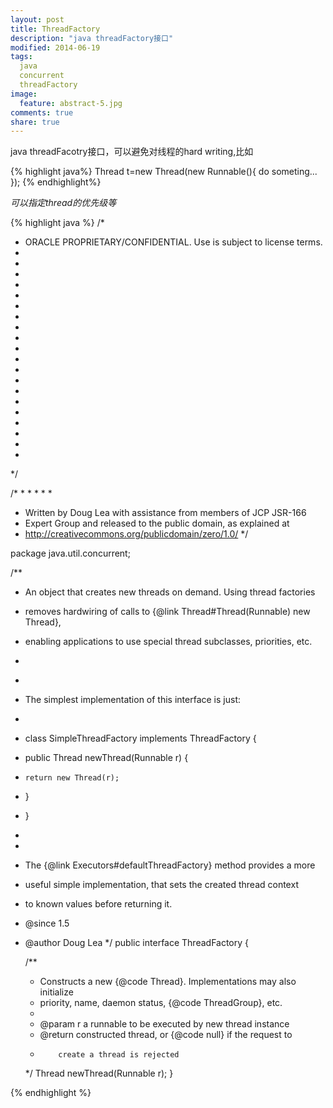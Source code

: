 ```yaml
--- 
layout: post
title: ThreadFactory
description: "java threadFactory接口"
modified: 2014-06-19
tags: 
  java
  concurrent
  threadFactory
image:
  feature: abstract-5.jpg
comments: true
share: true
---
```


java threadFacotry接口，可以避免对线程的hard writing,比如

{% highlight java%}
    Thread t=new Thread(new Runnable(){
            do someting...
        });
{% endhighlight%}


*可以指定thread的优先级等*

{% highlight java %}
/*
 * ORACLE PROPRIETARY/CONFIDENTIAL. Use is subject to license terms.
 *
 *
 *
 *
 *
 *
 *
 *
 *
 *
 *
 *
 *
 *
 *
 *
 *
 *
 *
 *
 */

/*
 *
 *
 *
 *
 *
 * Written by Doug Lea with assistance from members of JCP JSR-166
 * Expert Group and released to the public domain, as explained at
 * http://creativecommons.org/publicdomain/zero/1.0/
 */

package java.util.concurrent;

/**
 * An object that creates new threads on demand.  Using thread factories
 * removes hardwiring of calls to {@link Thread#Thread(Runnable) new Thread},
 * enabling applications to use special thread subclasses, priorities, etc.
 *
 * <p>
 * The simplest implementation of this interface is just:
 * <pre>
 * class SimpleThreadFactory implements ThreadFactory {
 *   public Thread newThread(Runnable r) {
 *     return new Thread(r);
 *   }
 * }
 * </pre>
 *
 * The {@link Executors#defaultThreadFactory} method provides a more
 * useful simple implementation, that sets the created thread context
 * to known values before returning it.
 * @since 1.5
 * @author Doug Lea
 */
public interface ThreadFactory {

    /**
     * Constructs a new {@code Thread}.  Implementations may also initialize
     * priority, name, daemon status, {@code ThreadGroup}, etc.
     *
     * @param r a runnable to be executed by new thread instance
     * @return constructed thread, or {@code null} if the request to
     *         create a thread is rejected
     */
    Thread newThread(Runnable r);
}


{% endhighlight %}



